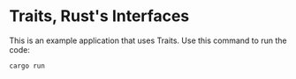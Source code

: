 # Traits, Rust's Interfaces

This is an example application that uses Traits. Use this command to run the code:

```
cargo run
```
